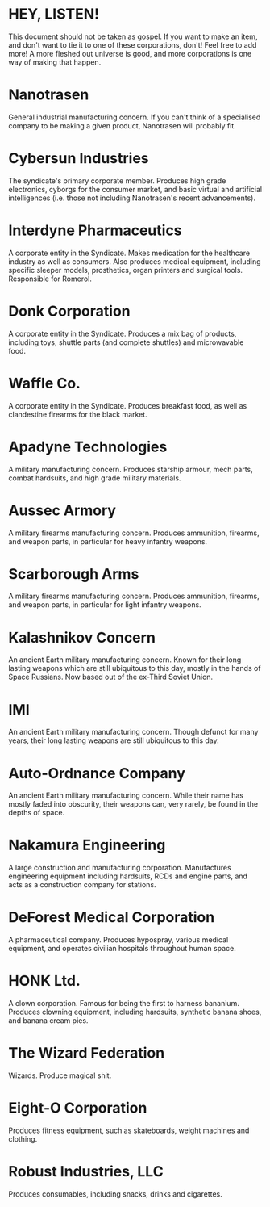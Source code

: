# HEY, LISTEN!
This document should not be taken as gospel. If you want to make an item, and don't want to tie it to one of these corporations, don't! Feel free to add more! A more fleshed out universe is good, and more corporations is one way of making that happen.

# Nanotrasen
General industrial manufacturing concern. If you can't think of a specialised company to be making a given product, Nanotrasen will probably fit.

# Cybersun Industries
The syndicate's primary corporate member. Produces high grade electronics, cyborgs for the consumer market, and basic virtual and artificial intelligences (i.e. those not including Nanotrasen's recent advancements).

# Interdyne Pharmaceutics
A corporate entity in the Syndicate. Makes medication for the healthcare industry as well as consumers. Also produces medical equipment, including specific sleeper models, prosthetics, organ printers and surgical tools. Responsible for Romerol.

# Donk Corporation
A corporate entity in the Syndicate. Produces a mix bag of products, including toys, shuttle parts (and complete shuttles) and microwavable food.

# Waffle Co.
A corporate entity in the Syndicate. Produces breakfast food, as well as clandestine firearms for the black market.

# Apadyne Technologies
A military manufacturing concern. Produces starship armour, mech parts, combat hardsuits, and high grade military materials.

# Aussec Armory
A military firearms manufacturing concern. Produces ammunition, firearms, and weapon parts, in particular for heavy infantry weapons.

# Scarborough Arms
A military firearms manufacturing concern. Produces ammunition, firearms, and weapon parts, in particular for light infantry weapons.

# Kalashnikov Concern
An ancient Earth military manufacturing concern. Known for their long lasting weapons which are still ubiquitous to this day, mostly in the hands of Space Russians. Now based out of the ex-Third Soviet Union.

# IMI
An ancient Earth military manufacturing concern. Though defunct for many years, their long lasting weapons are still ubiquitous to this day.

# Auto-Ordnance Company
An ancient Earth military manufacturing concern. While their name has mostly faded into obscurity, their weapons can, very rarely, be found in the depths of space.

# Nakamura Engineering
A large construction and manufacturing corporation. Manufactures engineering equipment including hardsuits, RCDs and engine parts, and acts as a construction company for stations.

# DeForest Medical Corporation
A pharmaceutical company. Produces hypospray, various medical equipment, and operates civilian hospitals throughout human space.

# HONK Ltd.
A clown corporation. Famous for being the first to harness bananium. Produces clowning equipment, including hardsuits, synthetic banana shoes, and banana cream pies.

# The Wizard Federation
Wizards. Produce magical shit.

# Eight-O Corporation
Produces fitness equipment, such as skateboards, weight machines and clothing.

# Robust Industries, LLC
Produces consumables, including snacks, drinks and cigarettes.